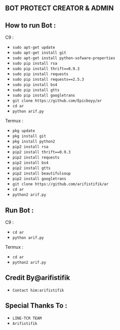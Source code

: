 
BOT PROTECT CREATOR & ADMIN
------

How to run Bot :
------
C9 :
- `sudo apt-get update`
- `sudo apt-get install git`
- `sudo apt-get install python-sofware-properties`
- `sudo pip install rsa`
- `sudo pip install thrift==0.9.3`
- `sudo pip install requests`
- `sudo pip install requests==2.5.3`
- `sudo pip install bs4`
- `sudo pip install gtts`
- `sudo pip install googletrans`
- `git clone https://github.com/Epicboyy/ar`
- `cd ar`
- `python arif.py`

Termux :
- `pkg update`
- `pkg install git`
- `pkg install python2`
- `pip2 install rsa`
- `pip2 install thrift==0.9.3`
- `pip2 install requests`
- `pip2 install bs4`
- `pip2 install gtts`
- `pip2 install beautifulsoup`
- `pip2 install googletrans`
- `git clone https://github.com/arifistifik/ar`
- `cd ar`
- `python2 arif.py`

Run Bot  :
------
C9 :
- `cd ar`
- `python arif.py`

Termux :
- `cd ar`
- `python2 arif.py`


Credit By@arifistifik
------
- `Contact him:arifistifik`

Special Thanks To :
------
- `LINE-TCR TEAM`
- `Arifistifik`

